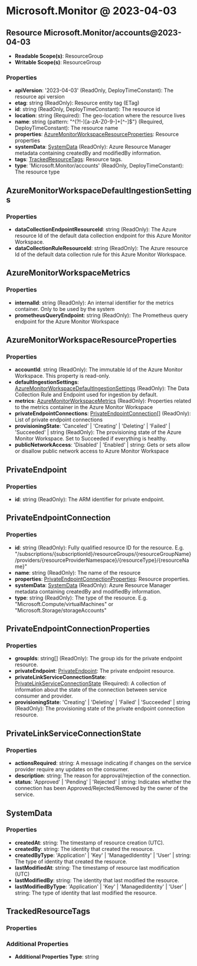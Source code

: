 # Microsoft.Monitor @ 2023-04-03

## Resource Microsoft.Monitor/accounts@2023-04-03
* **Readable Scope(s)**: ResourceGroup
* **Writable Scope(s)**: ResourceGroup
### Properties
* **apiVersion**: '2023-04-03' (ReadOnly, DeployTimeConstant): The resource api version
* **etag**: string (ReadOnly): Resource entity tag (ETag)
* **id**: string (ReadOnly, DeployTimeConstant): The resource id
* **location**: string (Required): The geo-location where the resource lives
* **name**: string {pattern: "^(?!-)[a-zA-Z0-9-]+[^-]$"} (Required, DeployTimeConstant): The resource name
* **properties**: [AzureMonitorWorkspaceResourceProperties](#azuremonitorworkspaceresourceproperties): Resource properties
* **systemData**: [SystemData](#systemdata) (ReadOnly): Azure Resource Manager metadata containing createdBy and modifiedBy information.
* **tags**: [TrackedResourceTags](#trackedresourcetags): Resource tags.
* **type**: 'Microsoft.Monitor/accounts' (ReadOnly, DeployTimeConstant): The resource type

## AzureMonitorWorkspaceDefaultIngestionSettings
### Properties
* **dataCollectionEndpointResourceId**: string (ReadOnly): The Azure resource Id of the default data collection endpoint for this Azure Monitor Workspace.
* **dataCollectionRuleResourceId**: string (ReadOnly): The Azure resource Id of the default data collection rule for this Azure Monitor Workspace.

## AzureMonitorWorkspaceMetrics
### Properties
* **internalId**: string (ReadOnly): An internal identifier for the metrics container. Only to be used by the system
* **prometheusQueryEndpoint**: string (ReadOnly): The Prometheus query endpoint for the Azure Monitor Workspace

## AzureMonitorWorkspaceResourceProperties
### Properties
* **accountId**: string (ReadOnly): The immutable Id of the Azure Monitor Workspace. This property is read-only.
* **defaultIngestionSettings**: [AzureMonitorWorkspaceDefaultIngestionSettings](#azuremonitorworkspacedefaultingestionsettings) (ReadOnly): The Data Collection Rule and Endpoint used for ingestion by default.
* **metrics**: [AzureMonitorWorkspaceMetrics](#azuremonitorworkspacemetrics) (ReadOnly): Properties related to the metrics container in the Azure Monitor Workspace
* **privateEndpointConnections**: [PrivateEndpointConnection](#privateendpointconnection)[] (ReadOnly): List of private endpoint connections
* **provisioningState**: 'Canceled' | 'Creating' | 'Deleting' | 'Failed' | 'Succeeded' | string (ReadOnly): The provisioning state of the Azure Monitor Workspace. Set to Succeeded if everything is healthy.
* **publicNetworkAccess**: 'Disabled' | 'Enabled' | string: Gets or sets allow or disallow public network access to Azure Monitor Workspace

## PrivateEndpoint
### Properties
* **id**: string (ReadOnly): The ARM identifier for private endpoint.

## PrivateEndpointConnection
### Properties
* **id**: string (ReadOnly): Fully qualified resource ID for the resource. E.g. "/subscriptions/{subscriptionId}/resourceGroups/{resourceGroupName}/providers/{resourceProviderNamespace}/{resourceType}/{resourceName}"
* **name**: string (ReadOnly): The name of the resource
* **properties**: [PrivateEndpointConnectionProperties](#privateendpointconnectionproperties): Resource properties.
* **systemData**: [SystemData](#systemdata) (ReadOnly): Azure Resource Manager metadata containing createdBy and modifiedBy information.
* **type**: string (ReadOnly): The type of the resource. E.g. "Microsoft.Compute/virtualMachines" or "Microsoft.Storage/storageAccounts"

## PrivateEndpointConnectionProperties
### Properties
* **groupIds**: string[] (ReadOnly): The group ids for the private endpoint resource.
* **privateEndpoint**: [PrivateEndpoint](#privateendpoint): The private endpoint resource.
* **privateLinkServiceConnectionState**: [PrivateLinkServiceConnectionState](#privatelinkserviceconnectionstate) (Required): A collection of information about the state of the connection between service consumer and provider.
* **provisioningState**: 'Creating' | 'Deleting' | 'Failed' | 'Succeeded' | string (ReadOnly): The provisioning state of the private endpoint connection resource.

## PrivateLinkServiceConnectionState
### Properties
* **actionsRequired**: string: A message indicating if changes on the service provider require any updates on the consumer.
* **description**: string: The reason for approval/rejection of the connection.
* **status**: 'Approved' | 'Pending' | 'Rejected' | string: Indicates whether the connection has been Approved/Rejected/Removed by the owner of the service.

## SystemData
### Properties
* **createdAt**: string: The timestamp of resource creation (UTC).
* **createdBy**: string: The identity that created the resource.
* **createdByType**: 'Application' | 'Key' | 'ManagedIdentity' | 'User' | string: The type of identity that created the resource.
* **lastModifiedAt**: string: The timestamp of resource last modification (UTC)
* **lastModifiedBy**: string: The identity that last modified the resource.
* **lastModifiedByType**: 'Application' | 'Key' | 'ManagedIdentity' | 'User' | string: The type of identity that last modified the resource.

## TrackedResourceTags
### Properties
### Additional Properties
* **Additional Properties Type**: string

